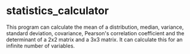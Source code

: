 # statistics_calculator
This program can calculate the  mean of a distribution, median, variance, standard deviation, covariance, Pearson's correlation coefficient and the determinant of a 2x2 matrix and a 3x3 matrix. It can calculate this for an infinite number of variables.
